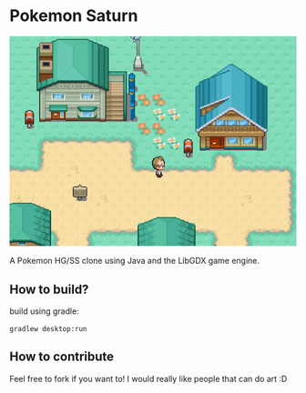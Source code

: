 # Pokemon Saturn
![alt text](https://github.com/aap007freak/Pokemon-Saturn/blob/master/android/assets/PkmStrn.png)

A Pokemon HG/SS clone using Java and the LibGDX game engine.

## How to build?

build using gradle:

```
gradlew desktop:run
```

## How to contribute

Feel free to fork if you want to!
I would really like people that can do art :D

